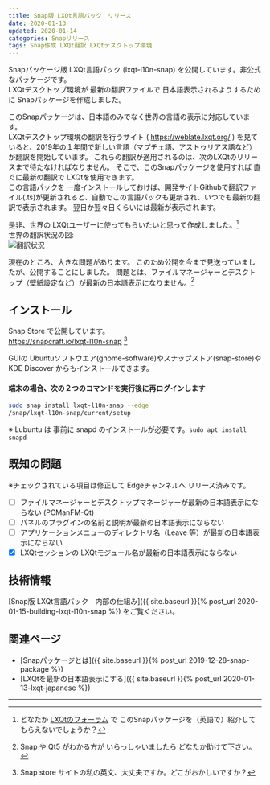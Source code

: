 ```yaml
---
title: Snap版 LXQt言語パック　リリース
date: 2020-01-13
updated: 2020-01-14
categories: Snapリリース
tags: Snap作成 LXQt翻訳 LXQtデスクトップ環境
---
```

Snapパッケージ版 LXQt言語パック (lxqt-l10n-snap) を公開しています。非公式なパッケージです。  
LXQtデスクトップ環境が 最新の翻訳ファイルで 日本語表示されるようするために Snapパッケージを作成しました。

このSnapパッケージは、日本語のみでなく世界の言語の表示に対応しています。  
LXQtデスクトップ環境の翻訳を行うサイト ( <https://weblate.lxqt.org/> ) を見ていると、2019年の１年間で新しい言語（マプチェ語、アストゥリアス語など）が翻訳を開始しています。
これらの翻訳が適用されるのは、次のLXQtのリリースまで待たなければなりません。
そこで、このSnapパッケージを使用すれば 直ぐに最新の翻訳で LXQtを使用できます。  
この言語パックを 一度インストールしておけば、開発サイトGithubで翻訳ファイル(.ts)が更新されると、自動でこの言語パックも更新され、いつでも最新の翻訳で表示されます。
翌日か翌々日くらいには最新が表示されます。

是非、世界の LXQtユーザーに使ってもらいたいと思って作成しました。[^fo]  
世界の翻訳状況の図:  
![翻訳状況](https://weblate.lxqt.org/widgets/lxqt/-/horizontal-auto.svg)

[^fo]: どなたか [LXQtのフォーラム](https://forum.lxqt.org/) で このSnapパッケージを（英語で）紹介してもらえないでしょうか？

現在のところ、大きな問題があります。
このため公開を今まで見送っていましたが、公開することにしました。
問題とは、ファイルマネージャーとデスクトップ（壁紙設定など）が最新の日本語表示になりません。[^fm]

[^fm]: Snap や Qt5 がわかる方が いらっしゃいましたら どなたか助けて下さい。

## インストール

Snap Store で公開しています。  
<https://snapcraft.io/lxqt-l10n-snap> [^io]

[^io]: Snap store サイトの私の英文、大丈夫ですか。どこがおかしいですか？

GUIの Ubuntuソフトウエア(gnome-software)やスナップストア(snap-store)や KDE Discover からもインストールできます。

#### 端末の場合、次の２つのコマンドを実行後に再ログインします  

```bash
sudo snap install lxqt-l10n-snap --edge
/snap/lxqt-l10n-snap/current/setup
```

※ Lubuntu は 事前に snapd のインストールが必要です。`sudo apt install snapd`  

## 既知の問題

※チェックされている項目は修正して Edgeチャンネルへ リリース済みです。

- [ ] ファイルマネージャーとデスクトップマネージャーが最新の日本語表示にならない (PCManFM-Qt)
- [ ] パネルのプラグインの名前と説明が最新の日本語表示にならない
- [ ] アプリケーションメニューのディレクトリ名（Leave 等）が最新の日本語表示にならない
- [x] LXQtセッションの LXQtモジュール名が最新の日本語表示にならない

## 技術情報

[Snap版 LXQt言語パック　内部の仕組み]({{ site.baseurl }}{% post_url 2020-01-15-building-lxqt-l10n-snap %}) をご覧ください。

## 関連ページ

- [Snapパッケージとは]({{ site.baseurl }}{% post_url 2019-12-28-snap-package %})
- [LXQtを最新の日本語表示にする]({{ site.baseurl }}{% post_url 2020-01-13-lxqt-japanese %})

***
